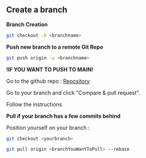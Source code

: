 ## Create a branch

**Branch Creation**
```bash
git checkout -b <branchname>
```

**Push new branch to a remote Git Repo**
```bash
git push origin -u <branchname>
```

**!IF YOU WANT TO PUSH TO MAIN!**

Go to the github repo : [Repository](https://alticreation.com/bem-pour-le-css/)

Go to your branch and click "Compare & pull request".

Follow the instructions.

**Pull if your branch has a few commits behind**

Position yourself on your branch :
```bash
git checkout <yourbranch>
```

```bash
git pull origin <branchYouWantToPull> --rebase
```